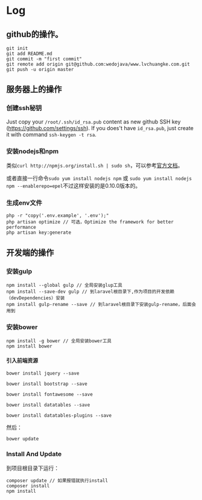 # Log

## github的操作。
```
git init
git add README.md
git commit -m "first commit"
git remote add origin git@github.com:wedojava/www.lvchuangke.com.git
git push -u origin master
```
## 服务器上的操作
### 创建ssh秘钥
Just copy your `/root/.ssh/id_rsa.pub` content as new github SSH key (https://github.com/settings/ssh).
If you does't have `id_rsa.pub`, just create it with command `ssh-keygen -t rsa`.
### 安装nodejs和npm

类似`curl http://npmjs.org/install.sh | sudo sh`，可以参考[官方文档](https://nodejs.org/en/download/package-manager/#enterprise-linux-and-fedora)。

或者直接一行命令`sudo yum install nodejs npm` 或 `sudo yum install nodejs npm --enablerepo=epel`不过这样安装的是0.10.0版本的。

### 生成env文件
```
php -r "copy('.env.example', '.env');"
php artisan optimize // 可选，Optimize the framework for better performance
php artisan key:generate
```

## 开发端的操作

### 安装gulp

    npm install --global gulp // 全局安装glup工具
    npm install --save-dev gulp // 到laravel根目录下,作为项目的开发依赖（devDependencies）安装
    npm install gulp-rename --save // 到laravel根目录下安装gulp-rename，后面会用到

### 安装bower

    npm install -g bower // 全局安装bower工具
    npm install bower

#### 引入前端资源
```
bower install jquery --save

bower install bootstrap --save

bower install fontawesome --save

bower install datatables --save

bower install datatables-plugins --save
```

然后：

    bower update


### Install And Update

到项目根目录下运行：

    composer update // 如果报错就执行install
    composer install
    npm install


